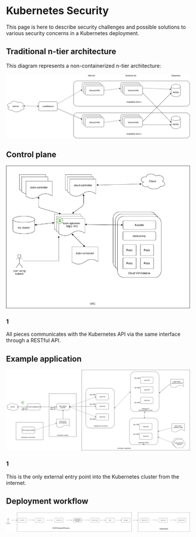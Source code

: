 # Kubernetes Security
This page is here to describe security challenges and possible solutions to various security concerns in a 
Kubernetes deployment.

## Traditional n-tier architecture
This diagram represents a non-containerized n-tier architecture:

![the stack](/docs/kubernetes-security/images/n-tier-application-architecture.png)

## Control plane

![the stack](/docs/kubernetes-security/images/kubernetes-controle-plane.png)

### 1
All pieces communicates with the Kubernetes API via the same interface through a RESTful API.

## Example application

![the stack](/docs/kubernetes-security/images/example-application.png)

### 1
This is the only external entry point into the Kubernetes cluster from the internet.

## Deployment workflow

![the stack](/docs/kubernetes-security/images/deployment-workflow.png)